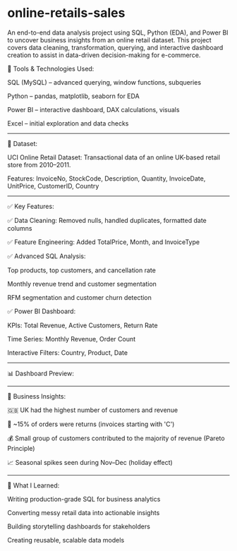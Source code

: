 # online-retails-sales
An end-to-end data analysis project using SQL, Python (EDA), and Power BI to uncover business insights from an online retail dataset. This project covers data cleaning, transformation, querying, and interactive dashboard creation to assist in data-driven decision-making for e-commerce.


🧰 Tools & Technologies Used:

SQL (MySQL) – advanced querying, window functions, subqueries

Python – pandas, matplotlib, seaborn for EDA

Power BI – interactive dashboard, DAX calculations, visuals

Excel – initial exploration and data checks

---

📁 Dataset:

UCI Online Retail Dataset: Transactional data of an online UK-based retail store from 2010–2011.

Features: InvoiceNo, StockCode, Description, Quantity, InvoiceDate, UnitPrice, CustomerID, Country

---

✅ Key Features:

✅ Data Cleaning: Removed nulls, handled duplicates, formatted date columns

✅ Feature Engineering: Added TotalPrice, Month, and InvoiceType

✅ Advanced SQL Analysis:

Top products, top customers, and cancellation rate

Monthly revenue trend and customer segmentation

RFM segmentation and customer churn detection


✅ Power BI Dashboard:

KPIs: Total Revenue, Active Customers, Return Rate

Time Series: Monthly Revenue, Order Count

Interactive Filters: Country, Product, Date

---

📊 Dashboard Preview:

---

📌 Business Insights:

🇬🇧 UK had the highest number of customers and revenue

🔁 ~15% of orders were returns (invoices starting with 'C')

💰 Small group of customers contributed to the majority of revenue (Pareto Principle)

📈 Seasonal spikes seen during Nov–Dec (holiday effect)

---

🧠 What I Learned:

Writing production-grade SQL for business analytics

Converting messy retail data into actionable insights

Building storytelling dashboards for stakeholders

Creating reusable, scalable data models
